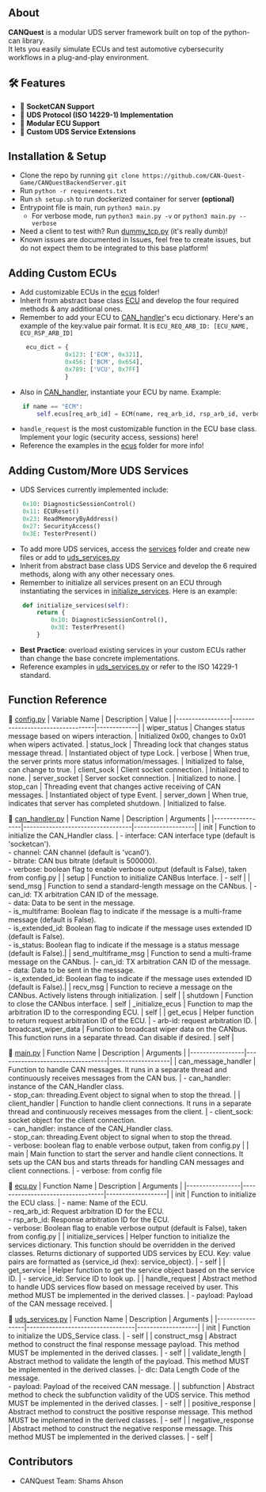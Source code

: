 ## About

**CANQuest** is a modular UDS server framework built on top of the python-can library.  
It lets you easily simulate ECUs and test automotive cybersecurity workflows in a plug-and-play environment.

## 🛠️ Features

- 📡 **SocketCAN Support**
- 🧪 **UDS Protocol (ISO 14229-1) Implementation**
- 🔌 **Modular ECU Support**
- 🧰 **Custom UDS Service Extensions**

## Installation & Setup

- Clone the repo by running `git clone https://github.com/CAN-Quest-Game/CANQuestBackendServer.git`
- Run `python -r requirements.txt`
- Run `sh setup.sh` to run dockerized container for server **(optional)**
- Entrypoint file is main, run `python3 main.py`
    - For verbose mode, run `python3 main.py -v` or `python3 main.py --verbose` 
- Need a client to test with? Run [dummy_tcp.py](utils/dummy_tcp.py) (it's really dumb)!
- Known issues are documented in Issues, feel free to create issues, but do not expect them to be integrated to this base platform!

## Adding Custom ECUs
- Add customizable ECUs in the [ecus](ecus/) folder!
- Inherit from abstract base class [ECU](ecus/ecu.py) and develop the four required methods & any additional ones.
- Remember to add your ECU to [CAN_handler](server/can_handler.py)'s ecu dictionary. Here's an example of the key:value pair format. It is `ECU_REQ_ARB_ID: [ECU_NAME, ECU_RSP_ARB_ID]`
```python
     ecu_dict = {
                0x123: ['ECM', 0x321], 
                0x456: ['BCM', 0x654], 
                0x789: ['VCU', 0x7FF]
                }
```
- Also in [CAN_handler](server/can_handler.py), instantiate your ECU by name. Example:
```python
    if name == "ECM":
        self.ecus[req_arb_id] = ECM(name, req_arb_id, rsp_arb_id, verbose=config.verbose)
```
- `handle_request` is the most customizable function in the ECU base class. Implement your logic (security access, sessions) here!
- Reference the examples in the [ecus](ecus/) folder for more info!

## Adding Custom/More UDS Services
- UDS Services currently implemented include:
```python
    0x10: DiagnosticSessionControl()
    0x11: ECUReset()
    0x23: ReadMemoryByAddress()
    0x27: SecurityAccess()
    0x3E: TesterPresent()
```
- To add more UDS services, access the [services](/services) folder and create new files or add to [uds_services.py](/services/uds_services.py)
- Inherit from abstract base class UDS Service and develop the 6 required methods, along with any other necessary ones.
- Remember to initialize all services present on an ECU through instantiating the services in [initialize_services](ecus/ecu.py). Here is an example:
```python
    def initialize_services(self):
        return {
            0x10: DiagnosticSessionControl(),
            0x3E: TesterPresent()
        }
```

- **Best Practice**: overload existing services in your custom ECUs rather than change the base concrete implementations.
- Reference examples in [uds_services.py](/services/uds_services.py) or refer to the ISO 14229-1 standard.

## Function Reference

📁 [config.py](server/config.py)
| Variable Name   | Description                      | Value |
|-----------------|----------------------------------|-------------|
| wiper_status |  Changes status message based on wipers interaction. | Initialized 0x00, changes to 0x01 when wipers activated.
| status_lock | Threading lock that changes status message thread.  | Instantiated object of type Lock.
| verbose  |  When true, the server prints more status information/messages.    | Initialized to false, can change to true.
| client_sock | Client socket connection. | Initialized to none.
| server_socket | Server socket connection. | Initialized to none.
| stop_can | Threading event that changes active receiving of CAN messages. | Instantiated object of type Event.
| server_down | When true, indicates that server has completed shutdown. | Initialized to false.

📁 [can_handler.py](server/can_handler.py)
| Function Name   | Description                      | Arguments         |
|-----------------|----------------------------------|-------------------|
| init | Function to initialize the CAN_Handler class.  | - interface: CAN interface type (default is 'socketcan'). <br> - channel: CAN channel (default is 'vcan0'). <br> - bitrate: CAN bus bitrate (default is 500000). <br> - verbose: boolean flag to enable verbose output (default is False), taken from config.py              |
| setup   | Function to initialize CANBus Interface. | - self  |
| send_msg | Function to send a standard-length message on the CANbus. | - can_id: TX arbitration CAN ID of the message. <br> - data: Data to be sent in the message. <br> - is_multiframe: Boolean flag to indicate if the message is a multi-frame message (default is False). <br> - is_extended_id: Boolean flag to indicate if the message uses extended ID (default is False). <br> - is_status: Boolean flag to indicate if the message is a status message (default is False).|
| send_multiframe_msg | Function to send a multi-frame message on the CANbus. |- can_id: TX arbitration CAN ID of the message.<br> - data: Data to be sent in the message. <br> - is_extended_id: Boolean flag to indicate if the message uses extended ID (default is False).|
| recv_msg | Function to recieve a message on the CANbus. Actively listens through initialization. | self |
| shutdown | Function to close the CANbus interface. | self
| _initialize_ecus | Function to map the arbitration ID to the corresponding ECU. | self |
| get_ecus | Helper function to return request arbitration ID of the ECU. | - arb-id: request arbitration ID.
| broadcast_wiper_data | Function to broadcast wiper data on the CANbus. This function runs in a separate thread. Can disable if desired. | self |

📁 [main.py](main.py)
| Function Name   | Description                      | Arguments         |
|-----------------|----------------------------------|-------------------|
| can_message_handler | Function to handle CAN messages. It runs in a separate thread and continuously receives messages from the CAN bus. | - can_handler: instance of the CAN_Handler class. <br> - stop_can: threading.Event object to signal when to stop the thread. |
| client_handler | Function to handle client connections. It runs in a separate thread and continuously receives messages from the client. | - client_sock: socket object for the client connection. <br> - can_handler: instance of the CAN_Handler class. <br> - stop_can: threading.Event object to signal when to stop the thread. <br> - verbose: boolean flag to enable verbose output, taken from config.py |
| main | Main function to start the server and handle client connections. It sets up the CAN bus and starts threads for handling CAN messages and client connections. | - verbose: from config file


📁 [ecu.py](ecus/ecu.py)
| Function Name   | Description                      | Arguments         |
|-----------------|----------------------------------|-------------------|
| init | Function to initialize the ECU class. | - name: Name of the ECU. <br>- req_arb_id: Request arbitration ID for the ECU. <br>- rsp_arb_id: Response arbitration ID for the ECU.<br> - verbose: Boolean flag to enable verbose output (default is False), taken from config.py |
| initialize_services | Helper function to initialize the services dictionary. This function should be overridden in the derived classes. Returns dictionary of supported UDS services by ECU. Key: value pairs are formatted as {service_id (hex): service_object}. | - self |
| get_service | Helper function to get the service object based on the service ID. |  - service_id: Service ID to look up. |
| handle_request | Abstract method to handle UDS services flow based on message received by user. This method MUST be implemented in the derived classes. | - payload: Payload of the CAN message received. |

📁 [uds_services.py](services/uds_services.py)
| Function Name   | Description                      | Arguments         |
|-----------------|----------------------------------|-------------------|
| init | Function to initialize the UDS_Service class. | - self |
| construct_msg | Abstract method to construct the final response message payload. This method MUST be implemented in the derived classes. | - self |
| validate_length | Abstract method to validate the length of the payload. This method MUST be implemented in the derived classes. |- dlc: Data Length Code of the message. <br> - payload: Payload of the received CAN message. |
| subfunction | Abstract method to check the subfunction validity of the UDS service. This method MUST be implemented in the derived classes. | - self |
| positive_response | Abstract method to construct the positive response message. This method MUST be implemented in the derived classes. | - self |
| negative_response | Abstract method to construct the negative response message. This method MUST be implemented in the derived classes. | - self | 

## Contributors
- CANQuest Team: Shams Ahson